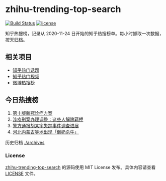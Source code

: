 # zhihu-trending-top-search

[![Build Status](https://github.com/justjavac/zhihu-trending-top-search/workflows/ci/badge.svg?branch=main)](https://github.com/justjavac/zhihu-trending-top-search/actions)
[![license](https://img.shields.io/github/license/justjavac/zhihu-trending-top-search)](https://github.com/justjavac/zhihu-trending-top-search/blob/main/LICENSE)

知乎热搜榜，记录从 2020-11-24
日开始的知乎热搜榜单。每小时抓取一次数据，按天[归档](./archives)。

## 相关项目

- [知乎热门话题](https://github.com/justjavac/zhihu-trending-hot-questions)
- [知乎热门视频](https://github.com/justjavac/zhihu-trending-hot-video)
- [微博热搜榜](https://github.com/justjavac/weibo-trending-hot-search)

## 今日热搜榜

<!-- BEGIN -->
<!-- 最后更新时间 Sat Jan 07 2023 14:14:59 GMT+0800 (China Standard Time) -->

1. [第十版新冠诊疗方案](https://www.zhihu.com/search?q=第十版新冠诊疗方案)
1. [涉疫刑案办理调整：这些人解除羁押](https://www.zhihu.com/search?q=涉疫刑案办理调整：这些人解除羁押)
1. [警方通报胡某宇失踪事件调查进展](https://www.zhihu.com/search?q=警方通报胡某宇失踪事件调查进展)
1. [河北内蒙古等地出现「倒奶杀牛」](https://www.zhihu.com/search?q=河北内蒙古等地出现「倒奶杀牛」)

<!-- END -->

历史归档 [./archives](./archives)

### License

[zhihu-trending-top-search](https://github.com/justjavac/zhihu-trending-top-search)
的源码使用 MIT License 发布。具体内容请查看 [LICENSE](./LICENSE) 文件。
